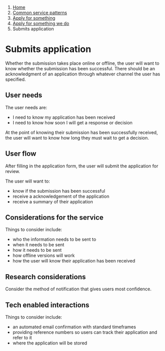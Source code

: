 1.  [Home](/docs/core/contents)
2.	[Common service patterns](/docs/core/common-service-patterns/overview)
3.  [Apply for something](/docs/core/common-service-patterns/service-patterns/apply-for-something/overview)
4.  [Apply for something we do](/docs/core/common-service-patterns/service-patterns/apply-for-something/apply-for-something-we-do/overview)
5.  Submits application

# Submits application
Whether the submission takes place online or offline, the user will want to know whether the submission has been successful. There should be an acknowledgment of an application through whatever channel the user has specified.

## User needs

The user needs are:

* I need to know my application has been received
* I need to know how soon I will get a response or decision

At the point of knowing their submission has been successfully received, the user will want to know how long they must wait to get a decision.

## User flow 

After filling in the application form, the user will submit the application for review.

The user will want to:

* know if the submission has been successful
* receive a acknowledgement of the application
* receive a summary of their application

## Considerations for the service 

Things to consider include:

* who the information needs to be sent to
* when it needs to be sent
* how it needs to be sent
* how offline versions will work
* how the user will know their application has been received

## Research considerations 

Consider the method of notification that gives users most confidence.

## Tech enabled interactions 

Things to consider include:

* an automated email confirmation with standard timeframes
* providing reference numbers so users can track their application and refer to it
* where the application will be stored
